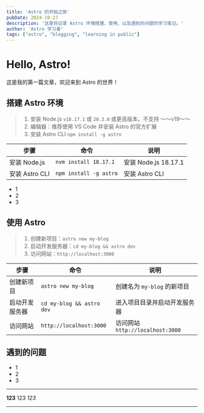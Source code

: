 ```yaml
---
title: 'Astro 的开始之旅'
pubDate: 2024-10-27
description: '这是将记录 Astro 环境搭建、使用、以及遇到的问题的学习笔记。'
author: 'Astro 学习者'
tags: ["astro", "blogging", "learning in public"]
---
```


# Hello, Astro!  

这是我的第一篇文章，欢迎来到 Astro 的世界！

## 搭建 Astro 环境

> 1. 安装 Node.js `v18.17.1` 或 `20.3.0` 或更高版本。不支持 ～～v19～～  
> 2. 编辑器：推荐使用 VS Code 并安装 Astro 的官方扩展
> 3. 安装 Astro CLI `npm install -g astro`  

| 步骤 | 命令 | 说明 |
| --- | --- | --- |
| 安装 Node.js | `nvm install 18.17.1` | 安装 Node.js 18.17.1 |
| 安装 Astro CLI | `npm install -g astro` | 安装 Astro CLI |

* 1
* 2
* 3

## 使用 Astro

> 1. 创建新项目：`astro new my-blog`  
> 2. 启动开发服务器：`cd my-blog && astro dev`  
> 3. 访问网站：`http://localhost:3000`  

| 步骤 | 命令 | 说明 |
| --- | --- | --- |
| 创建新项目 | `astro new my-blog` | 创建名为 `my-blog` 的新项目 |
| 启动开发服务器 | `cd my-blog && astro dev` | 进入项目目录并启动开发服务器 |
| 访问网站 | `http://localhost:3000` | 访问网站 `http://localhost:3000` |

## 遇到的问题

* 1
* 2
* 3

---

**123**  123  *123*

---

